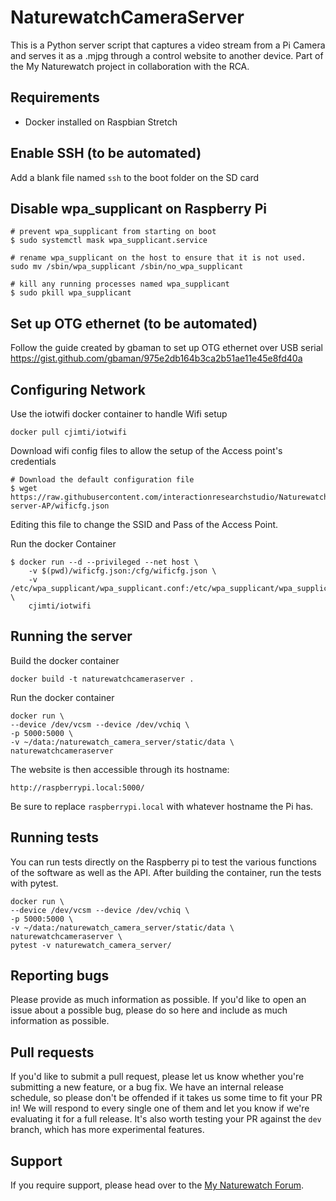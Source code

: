 # NaturewatchCameraServer

This is a Python server script that captures a video stream from a Pi Camera and serves it as a .mjpg through a control website to another device. Part of the My Naturewatch project in collaboration with the RCA.

## Requirements

- Docker installed on Raspbian Stretch

## Enable SSH (to be automated) 

Add a blank file named `ssh` to the boot folder on the SD card

## Disable wpa_supplicant on Raspberry Pi

	# prevent wpa_supplicant from starting on boot
	$ sudo systemctl mask wpa_supplicant.service

	# rename wpa_supplicant on the host to ensure that it is not used.
	sudo mv /sbin/wpa_supplicant /sbin/no_wpa_supplicant

	# kill any running processes named wpa_supplicant
	$ sudo pkill wpa_supplicant

## Set up OTG ethernet (to be automated) 

Follow the guide created by gbaman to set up OTG ethernet over USB serial https://gist.github.com/gbaman/975e2db164b3ca2b51ae11e45e8fd40a

## Configuring Network

Use the iotwifi docker container to handle Wifi setup

	docker pull cjimti/iotwifi
	
Download wifi config files to allow the setup of the Access point's credentials 

	# Download the default configuration file
	$ wget https://raw.githubusercontent.com/interactionresearchstudio/NaturewatchCameraServer/wip/flask-server-AP/wificfg.json
	
Editing this file to change the SSID and Pass of the Access Point.

Run the docker Container

	$ docker run --d --privileged --net host \
      	-v $(pwd)/wificfg.json:/cfg/wificfg.json \
      	-v /etc/wpa_supplicant/wpa_supplicant.conf:/etc/wpa_supplicant/wpa_supplicant.conf \
      	cjimti/iotwifi

## Running the server

Build the docker container
	
	docker build -t naturewatchcameraserver .
    
    
Run the docker container

    docker run \
    --device /dev/vcsm --device /dev/vchiq \
    -p 5000:5000 \
    -v ~/data:/naturewatch_camera_server/static/data \
    naturewatchcameraserver

The website is then accessible through its hostname:

	http://raspberrypi.local:5000/
	
Be sure to replace `raspberrypi.local` with whatever hostname the Pi has.

## Running tests

You can run tests directly on the Raspberry pi to test the various functions of the
software as well as the API. After building the container, run the tests with pytest.

    docker run \
    --device /dev/vcsm --device /dev/vchiq \
    -p 5000:5000 \
    -v ~/data:/naturewatch_camera_server/static/data \
    naturewatchcameraserver \
    pytest -v naturewatch_camera_server/

## Reporting bugs

Please provide as much information as possible. If you'd like to open an issue about a 
possible bug, please do so here and include as much information as possible. 

## Pull requests

If you'd like to submit a pull request, please let us know whether you're submitting a
new feature, or a bug fix. We have an internal release schedule, so please don't be
offended if it takes us some time to fit your PR in! We will respond to every single 
one of them and let you know if we're evaluating it for a full release. It's also worth 
testing your PR against the `dev` branch, which has more experimental features.

## Support

If you require support, please head over to the [My Naturewatch Forum](https://mynaturewatch.net/forum).


